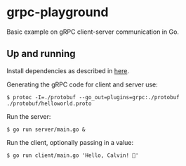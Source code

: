 # grpc-playground

Basic example on gRPC client-server communication in Go.

## Up and running

Install dependencies as described in [here](http://www.grpc.io/docs/).

Generating the gRPC code for client and server use:
```
$ protoc -I=./protobuf --go_out=plugins=grpc:./protobuf ./protobuf/helloworld.proto
```

Run the server:
```
$ go run server/main.go &
```

Run the client, optionally passing in a value:
```
$ go run client/main.go 'Hello, Calvin! 👋'
```
